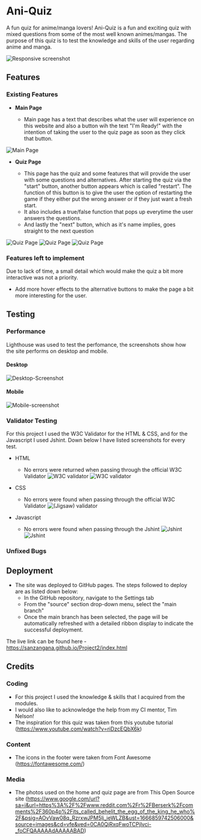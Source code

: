 # Ani-Quiz

A fun quiz for anime/manga lovers! Ani-Quiz is a fun and exciting quiz with mixed questions from some of the most well known animes/mangas.
The purpose of this quiz is to test the knowledge and skills of the user regarding anime and manga. 

![Responsive screenshot](/assets/documents/amiresp.png)

## Features 

### Existing Features

- __Main Page__

  - Main page has a text that describes what the user will experience on this website and also a button wih the text "I'm Ready!" with the intention of taking the user to the quiz page as soon as they click that button.

![Main Page](/assets/documents/main-page.png)

- __Quiz Page__

  - This page has the quiz and some features that will provide the user with some questions and alternatives. After starting the quiz via the "start" button, another button appears which is called "restart". The function of this button is to give the user the option of restarting the game if they either put the wrong answer or if they just want a fresh start.
  - It also includes a true/false function that pops up everytime the user answers the questions.
  - And lastly the "next" button, which as it's name implies, goes straight to the next question

![Quiz Page](/assets/documents/quiz-page.png)
![Quiz Page](/assets/documents/quiz-page2.png)
![Quiz Page](/assets/documents/quiz-page3.png)


### Features left to implement

Due to lack of time, a small detail which would make the quiz a bit more interactive was not a priority.

- Add more hover effects to the alternative buttons to make the page a bit more interesting for the user.

## Testing 

### Performance

Lighthouse was used to test the perfomance, the screenshots show how the site performs on desktop and mobile.

#### Desktop 

![Desktop-Screenshot](/assets/documents/LH-desktop.png)

#### Mobile

![Mobile-screenshot](/assets/documents/LH-mobile.png)


### Validator Testing 

For this project I used the W3C Validator for the HTML & CSS, and for the Javascript I used Jshint.
Down below I have listed screenshots for every test.

- HTML
  - No errors were returned when passing through the official W3C Validator ![W3C validator](/assets/documents/index-validator.png)
  ![W3C validator](/assets/documents/quiz-validator.png)

- CSS
  - No errors were found when passing through the official W3C Validator ![(Jigsaw) validator](/assets/documents/css-validator.png)

- Javascript
  - No errors were found when passing through the Jshint ![Jshint](/assets/documents/questions-js.png) 
  ![Jshint](/assets/documents/script-js.png) 
  

### Unfixed Bugs



## Deployment

- The site was deployed to GitHub pages. The steps followed to deploy are as listed down below: 
  - In the GitHub repository, navigate to the Settings tab 
  - From the "source" section drop-down menu, select the "main branch"
  - Once the main branch has been selected, the page will be automatically refreshed with a detailed ribbon display to indicate the successful deployment. 

The live link can be found here - https://sanzangana.github.io/Project2/index.html


## Credits 

### Coding

- For this project I used the knowledge & skills that I acquired from the modules.
- I would also like to acknowledge the help from my CI mentor, Tim Nelson!
- The inspiration for this quiz was taken from this youtube tutorial (https://www.youtube.com/watch?v=riDzcEQbX6k) 


### Content 

- The icons in the footer were taken from Font Awesome (https://fontawesome.com/)

### Media

- The photos used on the home and quiz page are from This Open Source site (https://www.google.com/url?sa=i&url=https%3A%2F%2Fwww.reddit.com%2Fr%2FBerserk%2Fcomments%2F360p4p%2Fits_called_behelit_the_egg_of_the_king_he_who%2F&psig=AOvVaw08q_RzrxwJPM5lj_ieWLZB&ust=1666859742506000&source=images&cd=vfe&ved=0CA0QjRxqFwoTCPjlvci-_foCFQAAAAAdAAAAABAD)



